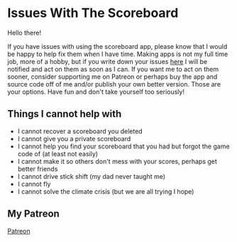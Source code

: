 # Issues With The Scoreboard

Hello there!

If you have issues with using the scoreboard app, please know that I would be happy to help fix them when I have time. Making apps is not my full time job, more of a hobby, but if you write down your issues [here](https://github.com/Romanmc72/r0m4n-scoreboard/issues) I will be notified and act on them as soon as I can. If you want me to act on them sooner, consider supporting me on Patreon or perhaps buy the app and source code off of me and/or publish your own better version. Those are your options. Have fun and don't take yourself too seriously!

## Things I cannot help with

- I cannot recover a scoreboard you deleted
- I cannot give you a private scoreboard
- I cannot help you find your scoreboard that you had but forgot the game code of (at least not easily)
- I cannot make it so others don't mess with your scores, perhaps get better friends
- I cannot drive stick shift (my dad never taught me)
- I cannot fly
- I cannot solve the climate crisis (but we are all trying I hope)

## My Patreon

[Patreon](https://www.patreon.com/r0m4n)
